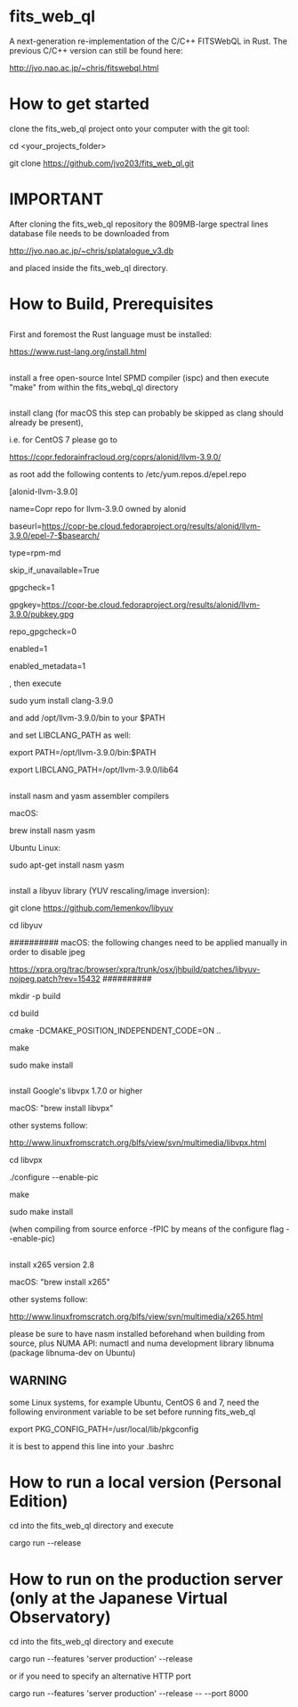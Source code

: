 # fits_web_ql
A next-generation re-implementation of the C/C++ FITSWebQL in Rust. The previous C/C++ version can still be found here:

http://jvo.nao.ac.jp/~chris/fitswebql.html

# How to get started
clone the fits_web_ql project onto your computer with the git tool:

cd <your_projects_folder>

git clone https://github.com/jvo203/fits_web_ql.git

# IMPORTANT
After cloning the fits_web_ql repository the 809MB-large spectral lines database file needs to be downloaded from

http://jvo.nao.ac.jp/~chris/splatalogue_v3.db

and placed inside the fits_web_ql directory.

# How to Build, Prerequisites
##
First and foremost the Rust language must be installed:

https://www.rust-lang.org/install.html

##
install a free open-source Intel SPMD compiler (ispc) and then execute "make" from within the fits_webql_ql directory

##
install clang (for macOS this step can probably be skipped as clang should already be present),

i.e. for CentOS 7 please go to

https://copr.fedorainfracloud.org/coprs/alonid/llvm-3.9.0/

as root add the following contents to /etc/yum.repos.d/epel.repo

[alonid-llvm-3.9.0]

name=Copr repo for llvm-3.9.0 owned by alonid

baseurl=https://copr-be.cloud.fedoraproject.org/results/alonid/llvm-3.9.0/epel-7-$basearch/

type=rpm-md

skip_if_unavailable=True

gpgcheck=1

gpgkey=https://copr-be.cloud.fedoraproject.org/results/alonid/llvm-3.9.0/pubkey.gpg

repo_gpgcheck=0

enabled=1

enabled_metadata=1

, then execute

sudo yum install clang-3.9.0

and add /opt/llvm-3.9.0/bin to your $PATH

and set LIBCLANG_PATH as well:

export PATH=/opt/llvm-3.9.0/bin:$PATH

export LIBCLANG_PATH=/opt/llvm-3.9.0/lib64

##
install nasm and yasm assembler compilers

macOS:

brew install nasm yasm

Ubuntu Linux:

sudo apt-get install nasm yasm

##
install a libyuv library (YUV rescaling/image inversion):

git clone https://github.com/lemenkov/libyuv

cd libyuv

##########
macOS: the following changes need to be applied manually in order to disable jpeg

https://xpra.org/trac/browser/xpra/trunk/osx/jhbuild/patches/libyuv-nojpeg.patch?rev=15432
##########

mkdir -p build

cd build

cmake -DCMAKE_POSITION_INDEPENDENT_CODE=ON ..

make

sudo make install

##
install Google's libvpx 1.7.0 or higher

macOS: "brew install libvpx"

other systems follow:

http://www.linuxfromscratch.org/blfs/view/svn/multimedia/libvpx.html

cd libvpx

./configure --enable-pic

make

sudo make install

(when compiling from source enforce -fPIC by means of the configure flag --enable-pic)

##
install x265 version 2.8

macOS: "brew install x265"

other systems follow:

http://www.linuxfromscratch.org/blfs/view/svn/multimedia/x265.html

please be sure to have nasm installed beforehand when building from source, plus NUMA API: numactl and numa development library libnuma (package libnuma-dev on Ubuntu)

## WARNING
some Linux systems, for example Ubuntu, CentOS 6 and 7, need the following environment variable to be set before running fits_web_ql

export PKG_CONFIG_PATH=/usr/local/lib/pkgconfig

it is best to append this line into your .bashrc

# How to run a local version (Personal Edition)
cd into the fits_web_ql directory and execute

cargo run --release

# How to run on the production server (only at the Japanese Virtual Observatory)
cd into the fits_web_ql directory and execute

cargo run --features 'server production' --release

or if you need to specify an alternative HTTP port

cargo run --features 'server production' --release -- --port 8000